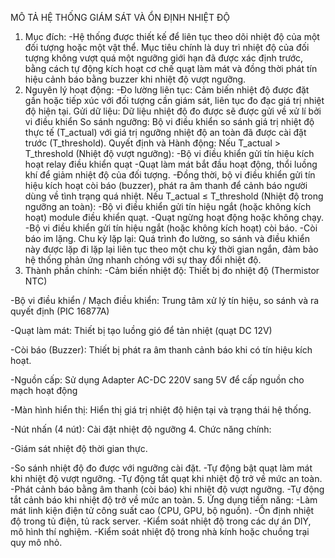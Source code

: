 MÔ TẢ HỆ THỐNG GIÁM SÁT VÀ ỔN ĐỊNH NHIỆT ĐỘ
1. Mục đích:
-Hệ thống được thiết kế để liên tục theo dõi nhiệt độ của một đối tượng hoặc một vật thể. Mục tiêu chính là duy trì nhiệt độ của đối tượng không vượt quá một ngưỡng giới hạn đã được xác định trước, bằng cách tự động kích hoạt cơ chế quạt làm mát và đồng thời phát tín hiệu cảnh báo bằng buzzer khi nhiệt độ vượt ngưỡng.
2. Nguyên lý hoạt động:
-Đo lường liên tục: Cảm biến nhiệt độ được đặt gần hoặc tiếp xúc với đối tượng cần giám sát, liên tục đo đạc giá trị nhiệt độ hiện tại.
Gửi dữ liệu: Dữ liệu nhiệt độ đo được sẽ được gửi về xử lí bởi vi điều khiển 
So sánh ngưỡng: Bộ vi điều khiển so sánh giá trị nhiệt độ thực tế (T_actual) với giá trị ngưỡng nhiệt độ an toàn đã được cài đặt trước (T_threshold).
Quyết định và Hành động:
Nếu T_actual > T_threshold (Nhiệt độ vượt ngưỡng):
-Bộ vi điều khiển gửi tín hiệu kích hoạt relay điều khiển quạt
-Quạt làm mát bắt đầu hoạt động, thổi luồng khí để giảm nhiệt độ của đối tượng.
-Đồng thời, bộ vi điều khiển gửi tín hiệu kích hoạt còi báo (buzzer), phát ra âm thanh để cảnh báo người dùng về tình trạng quá nhiệt.
Nếu T_actual ≤ T_threshold (Nhiệt độ trong ngưỡng an toàn):
-Bộ vi điều khiển gửi tín hiệu ngắt (hoặc không kích hoạt) module điều khiển quạt.
-Quạt ngừng hoạt động hoặc không chạy.
-Bộ vi điều khiển gửi tín hiệu ngắt (hoặc không kích hoạt) còi báo.
-Còi báo im lặng.
Chu kỳ lặp lại: Quá trình đo lường, so sánh và điều khiển này được lặp đi lặp lại liên tục theo một chu kỳ thời gian ngắn, đảm bảo hệ thống phản ứng nhanh chóng với sự thay đổi nhiệt độ.
3. Thành phần chính:
-Cảm biến nhiệt độ: Thiết bị đo nhiệt độ (Thermistor NTC)

-Bộ vi điều khiển / Mạch điều khiển: Trung tâm xử lý tín hiệu, so sánh và ra quyết định (PIC 16877A)

-Quạt làm mát: Thiết bị tạo luồng gió để tản nhiệt (quạt DC 12V)

-Còi báo (Buzzer): Thiết bị phát ra âm thanh cảnh báo khi có tín hiệu kích hoạt.

-Nguồn cấp: Sử dụng Adapter AC-DC 220V sang 5V để cấp nguồn cho mạch hoạt động

-Màn hình hiển thị: Hiển thị giá trị nhiệt độ hiện tại và trạng thái hệ thống.

-Nút nhấn (4 nút): Cài đặt nhiệt độ ngưỡng 
4. Chức năng chính:

-Giám sát nhiệt độ thời gian thực.

-So sánh nhiệt độ đo được với ngưỡng cài đặt.
-Tự động bật quạt làm mát khi nhiệt độ vượt ngưỡng.
-Tự động tắt quạt khi nhiệt độ trở về mức an toàn.
-Phát cảnh báo bằng âm thanh (còi báo) khi nhiệt độ vượt ngưỡng.
-Tự động tắt cảnh báo khi nhiệt độ trở về mức an toàn.
5. Ứng dụng tiềm năng:
-Làm mát linh kiện điện tử công suất cao (CPU, GPU, bộ nguồn).
-Ổn định nhiệt độ trong tủ điện, tủ rack server.
-Kiểm soát nhiệt độ trong các dự án DIY, mô hình thí nghiệm.
-Kiểm soát nhiệt độ trong nhà kính hoặc chuồng trại quy mô nhỏ.
